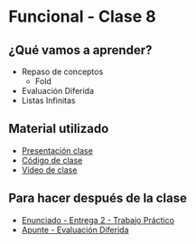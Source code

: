 # Funcional - Clase 8

## ¿Qué vamos a aprender?

* Repaso de conceptos
  * Fold
* Evaluación Diferida
* Listas Infinitas

## Material utilizado

* [Presentación clase](https://docs.google.com/presentation/d/1JC8lgxscb_RKepo07GK8FPQfJKPvEAVZ8LQgtf2PofM/edit#slide=id.gdec717fdfe_0_894)
* [Código de clase](https://github.com/pdep-st/seguimiento/blob/main/seguimiento/2021/funcional/practica/clase8.hs)
* [Video de clase](https://www.youtube.com/watch?v=Vh6WxN8H1pA)

## Para hacer después de la clase

* [Enunciado - Entrega 2 - Trabajo Práctico](https://ptb.discord.com/channels/693522934035382342/831144963311009863/850804361633464331)
* [Apunte - Evaluación Diferida](https://docs.google.com/document/d/1JOlRcFZ7Ehm9gx_wH77MkhvObcyKS7Wqo4Sm8joMJBM/edit#heading=h.t4n5o8teoj0i) 